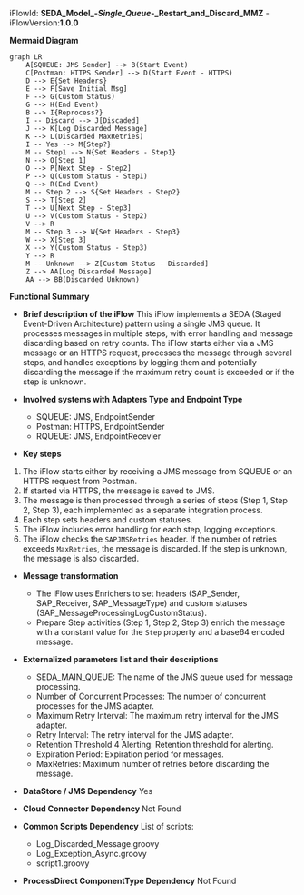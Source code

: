 iFlowId: **SEDA_Model_-_Single_Queue_-_Restart_and_Discard_MMZ** - iFlowVersion:**1.0.0**

**Mermaid Diagram**
```mermaid
graph LR
    A[SQUEUE: JMS Sender] --> B(Start Event)
    C[Postman: HTTPS Sender] --> D(Start Event - HTTPS)
    D --> E{Set Headers}
    E --> F[Save Initial Msg]
    F --> G(Custom Status)
    G --> H(End Event)
    B --> I{Reprocess?}
    I -- Discard --> J[Discaded]
    J --> K[Log Discarded Message]
    K --> L(Discarded MaxRetries)
    I -- Yes --> M{Step?}
    M -- Step1 --> N{Set Headers - Step1}
    N --> O[Step 1]
    O --> P[Next Step - Step2]
    P --> Q(Custom Status - Step1)
    Q --> R(End Event)
    M -- Step 2 --> S{Set Headers - Step2}
    S --> T[Step 2]
    T --> U[Next Step - Step3]
    U --> V(Custom Status - Step2)
    V --> R
    M -- Step 3 --> W{Set Headers - Step3}
    W --> X[Step 3]
    X --> Y(Custom Status - Step3)
    Y --> R
    M -- Unknown --> Z[Custom Status - Discarded]
    Z --> AA[Log Discarded Message]
    AA --> BB(Discarded Unknown)
```

**Functional Summary**
- **Brief description of the iFlow**
This iFlow implements a SEDA (Staged Event-Driven Architecture) pattern using a single JMS queue. It processes messages in multiple steps, with error handling and message discarding based on retry counts. The iFlow starts either via a JMS message or an HTTPS request, processes the message through several steps, and handles exceptions by logging them and potentially discarding the message if the maximum retry count is exceeded or if the step is unknown.

- **Involved systems with Adapters Type and Endpoint Type**
    - SQUEUE: JMS, EndpointSender
    - Postman: HTTPS, EndpointSender
    - RQUEUE: JMS, EndpointRecevier

- **Key steps**
 1. The iFlow starts either by receiving a JMS message from SQUEUE or an HTTPS request from Postman.
 2. If started via HTTPS, the message is saved to JMS.
 3. The message is then processed through a series of steps (Step 1, Step 2, Step 3), each implemented as a separate integration process.
 4. Each step sets headers and custom statuses.
 5. The iFlow includes error handling for each step, logging exceptions.
 6. The iFlow checks the `SAPJMSRetries` header. If the number of retries exceeds `MaxRetries`, the message is discarded. If the step is unknown, the message is also discarded.

- **Message transformation**
    - The iFlow uses Enrichers to set headers (SAP_Sender, SAP_Receiver, SAP_MessageType) and custom statuses (SAP_MessageProcessingLogCustomStatus).
    - Prepare Step activities (Step 1, Step 2, Step 3) enrich the message with a constant value for the `Step` property and a base64 encoded message.

- **Externalized parameters list and their descriptions**
    - SEDA_MAIN_QUEUE: The name of the JMS queue used for message processing.
    - Number of Concurrent Processes: The number of concurrent processes for the JMS adapter.
    - Maximum Retry Interval: The maximum retry interval for the JMS adapter.
    - Retry Interval: The retry interval for the JMS adapter.
    - Retention Threshold 4 Alerting: Retention threshold for alerting.
    - Expiration Period: Expiration period for messages.
    - MaxRetries: Maximum number of retries before discarding the message.

- **DataStore / JMS Dependency**
Yes

- **Cloud Connector Dependency**
Not Found

- **Common Scripts Dependency**
List of scripts:
    - Log_Discarded_Message.groovy
    - Log_Exception_Async.groovy
    - script1.groovy

- **ProcessDirect ComponentType Dependency**
Not Found